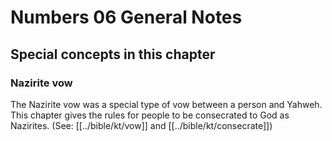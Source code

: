 # Numbers 06 General Notes
## Special concepts in this chapter
### Nazirite vow
The Nazirite vow was a special type of vow between a person and Yahweh. This chapter gives the rules for people to be consecrated to God as Nazirites. (See: [[../bible/kt/vow]] and [[../bible/kt/consecrate]])